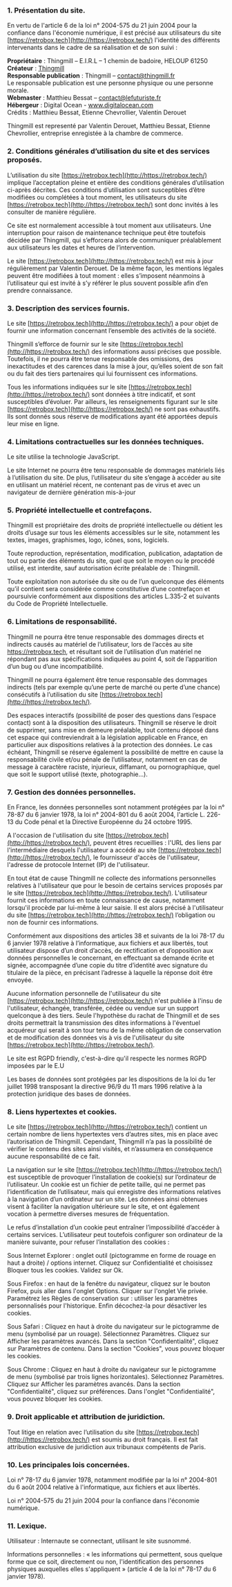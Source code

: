 ### 1\. Présentation du site.

En vertu de l'article 6 de la loi n° 2004-575 du 21 juin 2004 pour la confiance dans l'économie numérique, il est précisé aux utilisateurs du site [https://retrobox.tech](http://https://retrobox.tech/) l'identité des différents intervenants dans le cadre de sa réalisation et de son suivi :

**Propriétaire** : Thingmill – E.I.R.L – 1 chemin de badoire, HELOUP 61250  
**Créateur** : [Thingmill](https://thingmill.fr)  
**Responsable publication** : Thingmill – contact@thingmill.fr  
Le responsable publication est une personne physique ou une personne morale.  
**Webmaster** : Matthieu Bessat – contact@lefuturiste.fr  
**Hébergeur** : Digital Ocean - www.digitalocean.com   
Crédits : Matthieu Bessat, Etienne Chevrollier, Valentin Derouet

Thingmill est representé par Valentin Derouet, Matthieu Bessat, Etienne Chevrollier, entreprise enregistée à la chambre de commerce.

### 2\. Conditions générales d’utilisation du site et des services proposés.

L’utilisation du site [https://retrobox.tech](http://https://retrobox.tech/) implique l’acceptation pleine et entière des conditions générales d’utilisation ci-après décrites. Ces conditions d’utilisation sont susceptibles d’être modifiées ou complétées à tout moment, les utilisateurs du site [https://retrobox.tech](http://https://retrobox.tech/) sont donc invités à les consulter de manière régulière.

Ce site est normalement accessible à tout moment aux utilisateurs. Une interruption pour raison de maintenance technique peut être toutefois décidée par Thingmill, qui s’efforcera alors de communiquer préalablement aux utilisateurs les dates et heures de l’intervention.

Le site [https://retrobox.tech](http://https://retrobox.tech/) est mis à jour régulièrement par Valentin Derouet. De la même façon, les mentions légales peuvent être modifiées à tout moment : elles s’imposent néanmoins à l’utilisateur qui est invité à s’y référer le plus souvent possible afin d’en prendre connaissance.

### 3\. Description des services fournis.

Le site [https://retrobox.tech](http://https://retrobox.tech/) a pour objet de fournir une information concernant l’ensemble des activités de la société.

Thingmill s’efforce de fournir sur le site [https://retrobox.tech](http://https://retrobox.tech/) des informations aussi précises que possible. Toutefois, il ne pourra être tenue responsable des omissions, des inexactitudes et des carences dans la mise à jour, qu’elles soient de son fait ou du fait des tiers partenaires qui lui fournissent ces informations.

Tous les informations indiquées sur le site [https://retrobox.tech](http://https://retrobox.tech/) sont données à titre indicatif, et sont susceptibles d’évoluer. Par ailleurs, les renseignements figurant sur le site [https://retrobox.tech](http://https://retrobox.tech/) ne sont pas exhaustifs. Ils sont donnés sous réserve de modifications ayant été apportées depuis leur mise en ligne.

### 4\. Limitations contractuelles sur les données techniques.

Le site utilise la technologie JavaScript.

Le site Internet ne pourra être tenu responsable de dommages matériels liés à l’utilisation du site. De plus, l’utilisateur du site s’engage à accéder au site en utilisant un matériel récent, ne contenant pas de virus et avec un navigateur de dernière génération mis-à-jour

### 5\. Propriété intellectuelle et contrefaçons.

Thingmill est propriétaire des droits de propriété intellectuelle ou détient les droits d’usage sur tous les éléments accessibles sur le site, notamment les textes, images, graphismes, logo, icônes, sons, logiciels.

Toute reproduction, représentation, modification, publication, adaptation de tout ou partie des éléments du site, quel que soit le moyen ou le procédé utilisé, est interdite, sauf autorisation écrite préalable de : Thingmill.

Toute exploitation non autorisée du site ou de l’un quelconque des éléments qu’il contient sera considérée comme constitutive d’une contrefaçon et poursuivie conformément aux dispositions des articles L.335-2 et suivants du Code de Propriété Intellectuelle.

### 6\. Limitations de responsabilité.

Thingmill ne pourra être tenue responsable des dommages directs et indirects causés au matériel de l’utilisateur, lors de l’accès au site https://retrobox.tech, et résultant soit de l’utilisation d’un matériel ne répondant pas aux spécifications indiquées au point 4, soit de l’apparition d’un bug ou d’une incompatibilité.

Thingmill ne pourra également être tenue responsable des dommages indirects (tels par exemple qu’une perte de marché ou perte d’une chance) consécutifs à l’utilisation du site [https://retrobox.tech](http://https://retrobox.tech/).

Des espaces interactifs (possibilité de poser des questions dans l’espace contact) sont à la disposition des utilisateurs. Thingmill se réserve le droit de supprimer, sans mise en demeure préalable, tout contenu déposé dans cet espace qui contreviendrait à la législation applicable en France, en particulier aux dispositions relatives à la protection des données. Le cas échéant, Thingmill se réserve également la possibilité de mettre en cause la responsabilité civile et/ou pénale de l’utilisateur, notamment en cas de message à caractère raciste, injurieux, diffamant, ou pornographique, quel que soit le support utilisé (texte, photographie…).

### 7\. Gestion des données personnelles.

En France, les données personnelles sont notamment protégées par la loi n° 78-87 du 6 janvier 1978, la loi n° 2004-801 du 6 août 2004, l'article L. 226-13 du Code pénal et la Directive Européenne du 24 octobre 1995.

A l'occasion de l'utilisation du site [https://retrobox.tech](http://https://retrobox.tech/), peuvent êtres recueillies : l'URL des liens par l'intermédiaire desquels l'utilisateur a accédé au site [https://retrobox.tech](http://https://retrobox.tech/), le fournisseur d'accès de l'utilisateur, l'adresse de protocole Internet (IP) de l'utilisateur.

En tout état de cause Thingmill ne collecte des informations personnelles relatives à l'utilisateur que pour le besoin de certains services proposés par le site [https://retrobox.tech](http://https://retrobox.tech/). L'utilisateur fournit ces informations en toute connaissance de cause, notamment lorsqu'il procède par lui-même à leur saisie. Il est alors précisé à l'utilisateur du site [https://retrobox.tech](http://https://retrobox.tech/) l’obligation ou non de fournir ces informations.

Conformément aux dispositions des articles 38 et suivants de la loi 78-17 du 6 janvier 1978 relative à l’informatique, aux fichiers et aux libertés, tout utilisateur dispose d’un droit d’accès, de rectification et d’opposition aux données personnelles le concernant, en effectuant sa demande écrite et signée, accompagnée d’une copie du titre d’identité avec signature du titulaire de la pièce, en précisant l’adresse à laquelle la réponse doit être envoyée.

Aucune information personnelle de l'utilisateur du site [https://retrobox.tech](http://https://retrobox.tech/) n'est publiée à l'insu de l'utilisateur, échangée, transférée, cédée ou vendue sur un support quelconque à des tiers. Seule l'hypothèse du rachat de Thingmill et de ses droits permettrait la transmission des dites informations à l'éventuel acquéreur qui serait à son tour tenu de la même obligation de conservation et de modification des données vis à vis de l'utilisateur du site [https://retrobox.tech](http://https://retrobox.tech/).

Le site est RGPD friendly, c'est-à-dire qu'il respecte les normes RGPD imposées par le E.U

Les bases de données sont protégées par les dispositions de la loi du 1er juillet 1998 transposant la directive 96/9 du 11 mars 1996 relative à la protection juridique des bases de données.

### 8\. Liens hypertextes et cookies.

Le site [https://retrobox.tech](http://https://retrobox.tech/) contient un certain nombre de liens hypertextes vers d’autres sites, mis en place avec l’autorisation de Thingmill. Cependant, Thingmill n’a pas la possibilité de vérifier le contenu des sites ainsi visités, et n’assumera en conséquence aucune responsabilité de ce fait.

La navigation sur le site [https://retrobox.tech](http://https://retrobox.tech/) est susceptible de provoquer l’installation de cookie(s) sur l’ordinateur de l’utilisateur. Un cookie est un fichier de petite taille, qui ne permet pas l’identification de l’utilisateur, mais qui enregistre des informations relatives à la navigation d’un ordinateur sur un site. Les données ainsi obtenues visent à faciliter la navigation ultérieure sur le site, et ont également vocation à permettre diverses mesures de fréquentation.

Le refus d’installation d’un cookie peut entraîner l’impossibilité d’accéder à certains services. L’utilisateur peut toutefois configurer son ordinateur de la manière suivante, pour refuser l’installation des cookies :

Sous Internet Explorer : onglet outil (pictogramme en forme de rouage en haut a droite) / options internet. Cliquez sur Confidentialité et choisissez Bloquer tous les cookies. Validez sur Ok.

Sous Firefox : en haut de la fenêtre du navigateur, cliquez sur le bouton Firefox, puis aller dans l'onglet Options. Cliquer sur l'onglet Vie privée. Paramétrez les Règles de conservation sur : utiliser les paramètres personnalisés pour l'historique. Enfin décochez-la pour désactiver les cookies.

Sous Safari : Cliquez en haut à droite du navigateur sur le pictogramme de menu (symbolisé par un rouage). Sélectionnez Paramètres. Cliquez sur Afficher les paramètres avancés. Dans la section "Confidentialité", cliquez sur Paramètres de contenu. Dans la section "Cookies", vous pouvez bloquer les cookies.

Sous Chrome : Cliquez en haut à droite du navigateur sur le pictogramme de menu (symbolisé par trois lignes horizontales). Sélectionnez Paramètres. Cliquez sur Afficher les paramètres avancés. Dans la section "Confidentialité", cliquez sur préférences. Dans l'onglet "Confidentialité", vous pouvez bloquer les cookies.

### 9\. Droit applicable et attribution de juridiction.

Tout litige en relation avec l’utilisation du site [https://retrobox.tech](http://https://retrobox.tech/) est soumis au droit français. Il est fait attribution exclusive de juridiction aux tribunaux compétents de Paris.

### 10\. Les principales lois concernées.

Loi n° 78-17 du 6 janvier 1978, notamment modifiée par la loi n° 2004-801 du 6 août 2004 relative à l'informatique, aux fichiers et aux libertés.

Loi n° 2004-575 du 21 juin 2004 pour la confiance dans l'économie numérique.

### 11\. Lexique.

Utilisateur : Internaute se connectant, utilisant le site susnommé.

Informations personnelles : « les informations qui permettent, sous quelque forme que ce soit, directement ou non, l'identification des personnes physiques auxquelles elles s'appliquent » (article 4 de la loi n° 78-17 du 6 janvier 1978).
